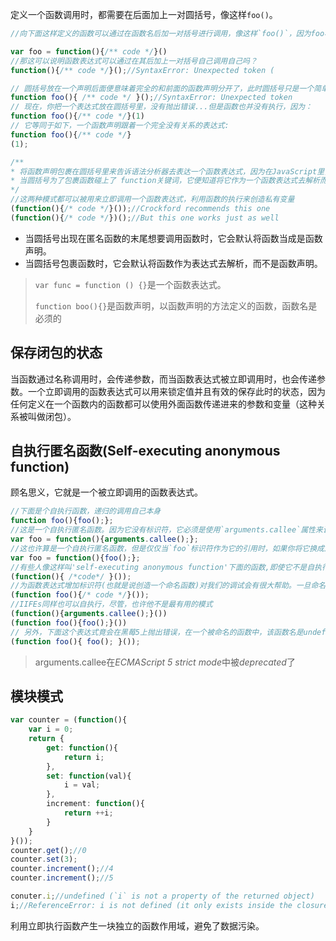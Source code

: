 定义一个函数调用时，都需要在后面加上一对圆括号，像这样`foo()`。

```ts
//向下面这样定义的函数可以通过在函数名后加一对括号进行调用，像这样`foo()`，因为foo相对于函数表达式`function(){/* code */}`只是一个引用变量

var foo = function(){/** code */}()
//那这可以说明函数表达式可以通过在其后加上一对括号自己调用自己吗？
function(){/** code */}();//SyntaxError: Unexpected token (

// 圆括号放在一个声明后面便意味着完全的和前面的函数声明分开了，此时圆括号只是一个简单的代表一个括号
function foo(){ /** code */ }();//SyntaxError: Unexpected token
// 现在，你把一个表达式放在圆括号里，没有抛出错误...但是函数也并没有执行，因为：
function foo(){/** code */}(1)
// 它等同于如下，一个函数声明跟着一个完全没有关系的表达式:
function foo(){/** code */}
(1);

/**
* 将函数声明包裹在圆括号里来告诉语法分析器去表达一个函数表达式，因为在JavaScript里，圆括号不能包含声明。
* 当圆括号为了包裹函数碰上了 function关键词，它便知道将它作为一个函数表达式去解析而不是函数声明
*/
//这两种模式都可以被用来立即调用一个函数表达式，利用函数的执行来创造私有变量
(function(){/* code */}());//Crockford recommends this one
(function(){/* code */})();//But this one works just as well

```

- 当圆括号出现在匿名函数的末尾想要调用函数时，它会默认将函数当成是函数声明。
- 当圆括号包裹函数时，它会默认将函数作为表达式去解析，而不是函数声明。

>`var func = function () {}`是一个函数表达式。
>
>`function boo(){}`是函数声明，以函数声明的方法定义的函数，函数名是必须的

## 保存闭包的状态

当函数通过名称调用时，会传递参数，而当函数表达式被立即调用时，也会传递参数。一个立即调用的函数表达式可以用来锁定值并且有效的保存此时的状态，因为任何定义在一个函数内的函数都可以使用外面函数传递进来的参数和变量（这种关系被叫做闭包）。

## 自执行匿名函数(Self-executing anonymous function)

顾名思义，它就是一个被立即调用的函数表达式。

```ts
//下面是个自执行函数，递归的调用自己本身
function foo(){foo();};
//这是一个自执行匿名函数。因为它没有标识符，它必须是使用`arguments.callee`属性来调用它自己
var foo = function(){arguments.callee();};
//这也许算是一个自执行匿名函数，但是仅仅当`foo`标识符作为它的引用时，如果你将它换成用`foo`来调用同样可行
var foo = function(){foo();};
//有些人像这样叫'self-executing anonymous function'下面的函数,即使它不是自执行的，因为它并没有调用它自己。然后，它只是被立即调用了而已。
(function(){ /*code*/ }());
//为函数表达式增加标识符(也就是说创造一个命名函数)对我们的调试会有很大帮助。一旦命名，函数将不再匿名。
(function foo(){/* code */}());
//IIFEs同样也可以自执行，尽管，也许他不是最有用的模式
(function(){arguments.callee();}())
(function foo(){foo();}())
// 另外，下面这个表达式竟会在黑莓5上抛出错误，在一个被命名的函数中，该函数名是undefined。很奇妙吧…
(function foo(){ foo(); }());
```

> arguments.callee在*ECMAScript 5 strict mode*中被*deprecated*了

## 模块模式

```ts
var counter = (function(){
    var i = 0;
    return {
        get: function(){
            return i;
        },
        set: function(val){
            i = val;
        },
        increment: function(){
            return ++i;
        }
    }
}());
counter.get();//0
counter.set(3);
counter.increment();//4
counter.increment();//5

conuter.i;//undefined (`i` is not a property of the returned object)
i;//ReferenceError: i is not defined (it only exists inside the closure)
```

利用立即执行函数产生一块独立的函数作用域，避免了数据污染。